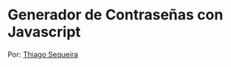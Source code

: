 # Generador de Contraseñas con Javascript

Por: [Thiago Sequeira](http://www.linkedin.com/in/thiagosequeira)